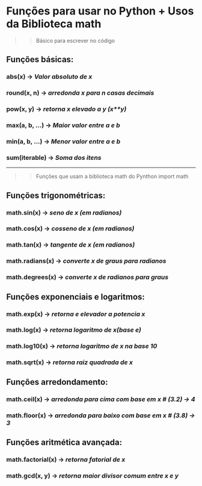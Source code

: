 # Funções para usar no Python + Usos da Biblioteca math
>> Básico para escrever no código
## Funções básicas:
### abs(x) 		->  *Valor absoluto de **x***
### round(x, n)	->  *arredonda **x** para n casas decimais*
### pow(x, y)	->  *retorna **x** elevado a **y** (x**y)*
### max(a, b, ...)	->  *Maior valor entre **a** e **b***		
### min(a, b, ...)	->  *Menor valor entre **a** e **b***
### sum(iterable)	->  *Soma dos itens*

-----------------------------------------------------------

>> Funções que usam a biblioteca math do Pynthon
>> import math

##   Funções trigonométricas:
### math.sin(x)	->  *seno de **x** (em radianos)*
### math.cos(x)	->  *cosseno de **x** (em radianos)*
### math.tan(x)	->  *tangente de **x** (em radianos)*
### math.radians(x)	->  *converte **x** de graus para radianos*
### math.degrees(x)	->  *converte **x** de radianos para graus*

##   Funções exponenciais e logaritmos:
### math.exp(x)	->  *retorna e elevador a potencia **x***
### math.log(x)	->  *retorna logaritmo de **x**(base e)*
### math.log10(x)	->  *retorna logaritmo de **x** na base 10*
### math.sqrt(x)	->  *retorna raiz quadrada de **x***

##   Funções arredondamento:
### math.ceil(x)	->  *arredonda para cima com base em **x**  # (3.2) -> 4*
### math.floor(x)	->  *arredonda para baixo com base em **x**  # (3.8) -> 3*

##   Funções aritmética avançada:
### math.factorial(x) ->  *retorna fatorial de **x***
### math.gcd(x, y)	  ->  *retorna maior divisor comum entre **x** e **y***
